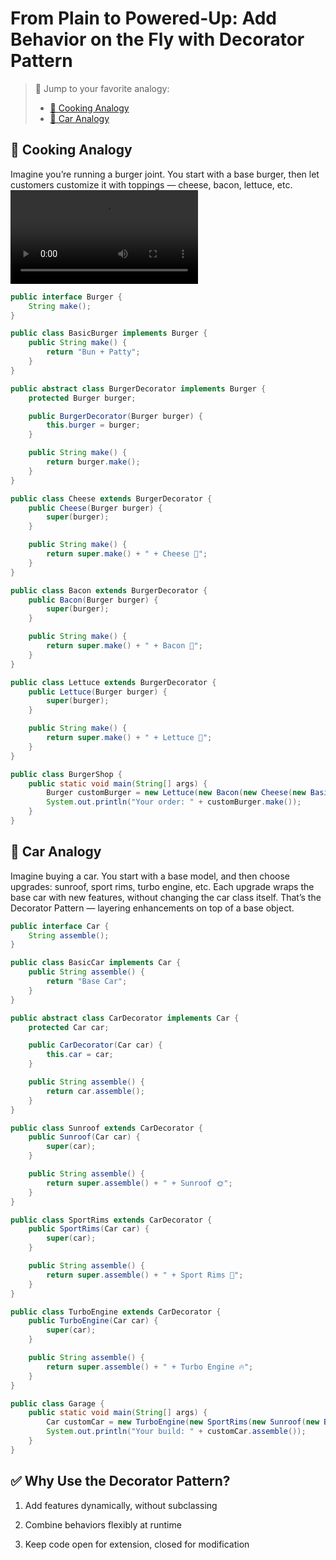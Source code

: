 # From Plain to Powered-Up: Add Behavior on the Fly with Decorator Pattern

> 🔀 Jump to your favorite analogy:  
> - [🍳 Cooking Analogy](https://github.com/nemaderinku/Design-patterns/blob/main/DecoratorPattern.md#-cooking-analogy)
> - [🚗 Car Analogy](https://github.com/nemaderinku/Design-patterns/blob/main/DecoratorPattern.md#-cooking-analogy)


## 🍳 Cooking Analogy
Imagine you’re running a burger joint. You start with a base burger, then let customers customize it with toppings — cheese, bacon, lettuce, etc.
<video controls src="DecoratorPattern-cookinganalogy.mp4" title="Title"></video>

```Java
public interface Burger {
    String make();
}

public class BasicBurger implements Burger {
    public String make() {
        return "Bun + Patty";
    }
}

public abstract class BurgerDecorator implements Burger {
    protected Burger burger;

    public BurgerDecorator(Burger burger) {
        this.burger = burger;
    }

    public String make() {
        return burger.make();
    }
}

public class Cheese extends BurgerDecorator {
    public Cheese(Burger burger) {
        super(burger);
    }

    public String make() {
        return super.make() + " + Cheese 🧀";
    }
}

public class Bacon extends BurgerDecorator {
    public Bacon(Burger burger) {
        super(burger);
    }

    public String make() {
        return super.make() + " + Bacon 🥓";
    }
}

public class Lettuce extends BurgerDecorator {
    public Lettuce(Burger burger) {
        super(burger);
    }

    public String make() {
        return super.make() + " + Lettuce 🥬";
    }
}

public class BurgerShop {
    public static void main(String[] args) {
        Burger customBurger = new Lettuce(new Bacon(new Cheese(new BasicBurger())));
        System.out.println("Your order: " + customBurger.make());
    }
}
```


## 🚗 Car Analogy

Imagine buying a car. You start with a base model, and then choose upgrades: sunroof, sport rims, turbo engine, etc. Each upgrade wraps the base car with new features, without changing the car class itself. That’s the Decorator Pattern — layering enhancements on top of a base object.

```Java
public interface Car {
    String assemble();
}

public class BasicCar implements Car {
    public String assemble() {
        return "Base Car";
    }
}

public abstract class CarDecorator implements Car {
    protected Car car;

    public CarDecorator(Car car) {
        this.car = car;
    }

    public String assemble() {
        return car.assemble();
    }
}

public class Sunroof extends CarDecorator {
    public Sunroof(Car car) {
        super(car);
    }

    public String assemble() {
        return super.assemble() + " + Sunroof 🌞";
    }
}

public class SportRims extends CarDecorator {
    public SportRims(Car car) {
        super(car);
    }

    public String assemble() {
        return super.assemble() + " + Sport Rims 🛞";
    }
}

public class TurboEngine extends CarDecorator {
    public TurboEngine(Car car) {
        super(car);
    }

    public String assemble() {
        return super.assemble() + " + Turbo Engine 🔥";
    }
}

public class Garage {
    public static void main(String[] args) {
        Car customCar = new TurboEngine(new SportRims(new Sunroof(new BasicCar())));
        System.out.println("Your build: " + customCar.assemble());
    }
}


```

## ✅ Why Use the Decorator Pattern?
1. Add features dynamically, without subclassing

2. Combine behaviors flexibly at runtime

3. Keep code open for extension, closed for modification